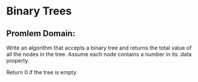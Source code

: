 # Binary Trees

## Promlem Domain: 

Write an algorithm that accepts a binary tree and returns the total value of all the nodes in the tree. Assume each node contains a number in its .data property.

Return 0 if the tree is empty.